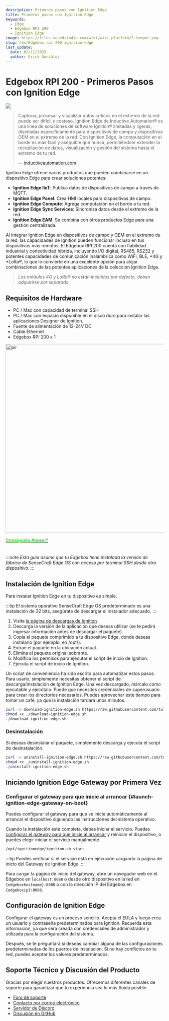 ```yaml
---
description: Primeros pasos con Ignition Edge
title: Primeros pasos con Ignition Edge
keywords:
  - Edge
  - Edgebox RPI 200
  - Ignition Edge
image: https://files.seeedstudio.com/wiki/wiki-platform/S-tempor.png
slug: /es/Edgebox-rpi-200-ignition-edge
last_update:
  date: 02/11/2025
  author: Erick González
---
```


# Edgebox RPI 200 - Primeros Pasos con Ignition Edge

<p style={{textAlign: 'center'}}>
  <img src="https://files.seeedstudio.com/wiki/wiki-ranger/Contributions/EdgeBox-200-Ignition/EdgeBox-200_Ignition_Edge.png" />
</p>

> Capturar, procesar y visualizar datos críticos en el extremo de la red puede ser difícil y costoso. Ignition Edge de Inductive Automation® es una línea de soluciones de software Ignition® limitadas y ligeras, diseñadas específicamente para dispositivos de campo y dispositivos OEM en el extremo de la red. Con Ignition Edge, la computación en el borde es más fácil y asequible que nunca, permitiéndote extender la recopilación de datos, visualización y gestión del sistema hasta el extremo de tu red.
>
> — [inductiveautomation.com](https://inductiveautomation.com/ignition/edge)

Ignition Edge ofrece varios productos que pueden combinarse en un dispositivo Edge para crear soluciones potentes:
- **Ignition Edge IIoT**: Publica datos de dispositivos de campo a través de MQTT.
- **Ignition Edge Panel**: Crea HMI locales para dispositivos de campo.
- **Ignition Edge Compute**: Agrega computación en el borde a tu red.
- **Ignition Edge Sync Services**: Sincroniza datos desde el extremo de la red.
- **Ignition Edge EAM**: Se combina con otros productos Edge para una gestión centralizada.

Al integrar Ignition Edge en dispositivos de campo y OEM en el extremo de la red, las capacidades de Ignition pueden funcionar incluso en tus dispositivos más remotos. El Edgebox RPI 200 cuenta con fiabilidad industrial y conectividad híbrida, incluyendo I/O digital, RS485, RS232 y potentes capacidades de comunicación inalámbrica como WiFi, BLE, *4G y *LoRa®, lo que lo convierte en una excelente opción para alojar combinaciones de las potentes aplicaciones de la colección Ignition Edge.

> *Los módulos 4G y LoRa® no están incluidos por defecto, deben adquirirse por separado.*

## Requisitos de Hardware
- PC / Mac con capacidad de terminal SSH
- PC / Mac con espacio disponible en el disco duro para instalar las aplicaciones Designer de Ignition.
- Fuente de alimentación de 12-24V DC
- Cable Ethernet
- Edgebox RPI 200 x 1

<p style={{textAlign: 'center'}}><img src="https://media-cdn.seeedstudio.com/media/catalog/product/cache/bb49d3ec4ee05b6f018e93f896b8a25d/1/-/1-102991599_edgebox-rpi-200-first.jpg" alt="pir" width="600" height="auto"/></p>

<div class="get_one_now_container" style={{textAlign: 'center'}}>
    <a class="get_one_now_item" href="https://www.seeedstudio.com/EdgeBox-RPi-200-CM4104016-p-5486.html" target="_blank">
            <strong><span><font color={'FFFFFF'} size={"4"}> Consíguelo Ahora 🖱️</font></span></strong>
    </a>
</div>

<br />

:::note
*Esta guía asume que tu Edgebox tiene instalada la versión de fábrica de SenseCraft Edge OS con acceso por terminal SSH desde otro dispositivo.*
:::

## Instalación de Ignition Edge

Para instalar Ignition Edge en tu dispositivo es simple.

:::tip
El sistema operativo SenseCraft Edge OS predeterminado es una instalación de 32 bits, asegúrate de descargar el instalador adecuado.
:::

1. Visita [la página de descargas de Ignition](https://inductiveautomation.com/downloads/)
2. Descarga la versión de la aplicación que deseas utilizar (se te pedirá ingresar información antes de descargar el paquete).
3. Copia el paquete comprimido a tu dispositivo Edge, donde deseas instalarlo (por ejemplo, en /opt/).
4. Extrae el paquete en la ubicación actual.
5. Elimina el paquete original sobrante.
6. Modifica los permisos para ejecutar el script de inicio de Ignition.
7. Ejecuta el script de inicio de Ignition.

Un script de conveniencia ha sido escrito para automatizar estos pasos. Para usarlo, simplemente necesitas obtener el script de descarga/instalación de Ignition Edge. Una vez descargado, márcalo como ejecutable y ejecútalo. Puede que necesites credenciales de superusuario para crear los directorios necesarios. Puedes aprovechar este tiempo para tomar un café, ya que la instalación tardará unos minutos.

```bash
curl -o download-ignition-edge.sh https://raw.githubusercontent.com/tulsasoftware/reterminal-ignition-edge-panel/main/download-ignition-edge.sh
chmod +x ./download-ignition-edge.sh
./download-ignition-edge.sh
```

### Desinstalación

Si deseas desinstalar el paquete, simplemente descarga y ejecuta el script de desinstalación.

```bash
curl -o uninstall-ignition-edge.sh https://raw.githubusercontent.com/tulsasoftware/reterminal-ignition-edge-panel/main/uninstall-ignition-edge.sh
chmod +x ./uninstall-ignition-edge.sh
./uninstall-ignition-edge.sh
```

## Iniciando Ignition Edge Gateway por Primera Vez

### Configurar el gateway para que inicie al arrancar {#launch-ignition-edge-gateway-on-boot}
Puedes configurar el gateway para que se inicie automáticamente al arrancar el dispositivo siguiendo las instrucciones del sistema operativo.

Cuando la instalación esté completa, debes iniciar el servicio. Puedes [configurar el gateway para que inicie al arrancar](#launch-ignition-edge-gateway-on-boot) y reiniciar el dispositivo, o puedes elegir iniciar el servicio manualmente.

```bash
/opt/ignitionedge/ignition.sh start
```

:::tip
Puedes verificar si el servicio está en ejecución cargando la página de inicio del Gateway de Ignition Edge.
:::

Para cargar la página de inicio del gateway, abre un navegador web en el Edgebox en `localhost:8088` o desde otro dispositivo en la red en `{edgeboxhostname}:8088` o con la dirección IP del Edgebox en `{edgeboxip}:8088`.

## Configuración de Ignition Edge

Configurar el gateway es un proceso sencillo. Acepta el EULA y luego crea un usuario y contraseña predeterminados para Ignition. Recuerda esta información, ya que será creada con credenciales de administrador y utilizada para la configuración del sistema.

Después, se te preguntará si deseas cambiar alguna de las configuraciones predeterminadas de los puertos de instalación. Si no hay conflictos en tu red, puedes aceptar los valores predeterminados.

## Soporte Técnico y Discusión del Producto

Gracias por elegir nuestros productos. Ofrecemos diferentes canales de soporte para garantizar que tu experiencia sea lo más fluida posible.

- [Foro de soporte](https://forum.seeedstudio.com/)
- [Contacto por correo electrónico](https://www.seeedstudio.com/contacts)
- [Servidor de Discord](https://discord.gg/eWkprNDMU7)
- [Discusión en GitHub](https://github.com/Seeed-Studio/wiki-documents/discussions/69)
